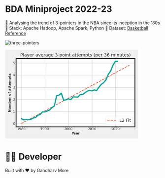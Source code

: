 # BDA Miniproject 2022-23
🏀 Analysing the trend of 3-pointers in the NBA since its inception in the '80s
🏀 Stack: Apache Hadoop, Apache Spark, Python
🏀 Dataset: [Basketball Reference](https://www.basketball-reference.com/leagues/NBA_2021_totals.html)

![three-pointers](results/3-point_trend.png)

![model-prediction](results/model_prediction.png)

👨‍💻 Developer
===============
Built with ❤︎ by Gandharv More